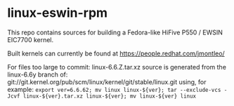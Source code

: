# linux-eswin-rpm

This repo contains sources for building a Fedora-like HiFive P550 / EWSIN EIC7700 kernel.

Built kernels can currently be found at https://people.redhat.com/jmontleo/

For files too large to commit:
linux-6.6.Z.tar.xz source is generated from the linux-6.6y branch of:
git://git.kernel.org/pub/scm/linux/kernel/git/stable/linux.git using, for example:
`export ver=6.6.62; mv linux linux-${ver}; tar --exclude-vcs -Jcvf linux-${ver}.tar.xz linux-${ver}; mv linux-${ver} linux`
